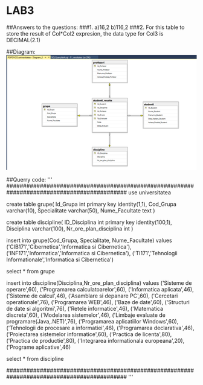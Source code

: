 # LAB3

##Answers to the questions: 
###1. a)16,2 b)116,2 
###2. For this table to store the result of Col*Col2 expresion, the data type for Col3 is DECIMAL(2.1)

##Diagram: 
![diagram](diagram.png)

##Querry code: 
'''
############################################################################################
use universitatea

create table grupe(
	Id_Grupa int primary key identity(1,1),
	Cod_Grupa varchar(10),
	Specialitate varchar(50),
	Nume_Facultate text
)

create table discipline(
	ID_Disciplina int primary key identity(100,1),
	Disciplina varchar(100),
	Nr_ore_plan_disciplina int
)

insert into grupe(Cod_Grupa, Specialitate, Nume_Facultate)
values
('CIB171','Cibernetica','Informatica si Cibernetica'),
('INF171','Informatica','Informatica si Cibernetica'),
('TI171','Tehnologii Informationale','Informatica si Cibernetica')

select * from grupe

insert into discipline(Disciplina,Nr_ore_plan_disciplina)
values
('Sisteme de operare',60),
('Programarea calculatoarelor',60),
('Informatica aplicata',46),
('Sisteme de calcul',46),
('Asamblare si depanare PC',60),
('Cercetari operationale',76),
('Programarea WEB',46),
('Baze de date',60),
('Structuri de date si algoritmi',76),
('Retele informatice',46),
('Matematica discreta',60),
('Modelarea sistemelor',46),
('Limbaje evaluate de programare(Java,.NET)',76),
('Programarea aplicatiilor Windows',60),
('Tehnologii de procesare a informatiei',46),
('Programarea declarativa',46),
('Proiectarea sistemelor informatice',60),
('Practica de licenta',80),
('Practica de productie',80),
('Integrarea informationala europeana',20),
('Programe aplicative',46)

select * from discipline

############################################################################################
'''